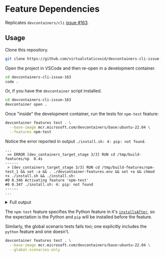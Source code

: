 # Feature Dependencies

Replicates `devcontainers/cli` [issue #163](https://github.com/devcontainers/cli/issues/163).

## Usage

Clone this repository.

```bash
git clone https://github.com/virtualstaticvoid/devcontainers-cli-issue-163.git
```

Open the project in VSCode and then re-open in a development container.

```bash
cd devcontainers-cli-issue-163
code .
```

Or, if you have the `devcontainer` script installed.

```bash
cd devcontainers-cli-issue-163
devcontainer open .
```

Once "inside" the development container, run the tests for `npm-test` feature:

```bash
devcontainer features test . \
  --base-image mcr.microsoft.com/devcontainers/base:ubuntu-22.04 \
  --features npm-test
```

Notice the error reported in output `./install.sh: 4: pip: not found`.

```
...
 => ERROR [dev_containers_target_stage 3/3] RUN cd /tmp/build-features/np  0.4s
------
 > [dev_containers_target_stage 3/3] RUN cd /tmp/build-features/npm-test_1 && set -a && . ./devcontainer-features.env && set +a && chmod +x ./install.sh && ./install.sh:
#0 0.346 Activating feature 'npm-test'
#0 0.347 ./install.sh: 4: pip: not found
------
...
```

<details>
  <summary>Full output</summary>

  ```
  vscode ➜ /workspaces/devcontainers-cli-issue-163 (main ✗) $ devcontainer features test . --base-image mcr.microsoft.com/devcontainers/base:ubuntu-22.04 --features npm-test

  ┌ ─ ─ ─ ─ ─ ─ ─ ─ ─ ─ ─ ─ ─ ─ ┐
  |    dev container 'features' |
  │           v0.14.2           │
  └ ─ ─ ─ ─ ─ ─ ─ ─ ─ ─ ─ ─ ─ ─ ┘

  >  baseImage:         mcr.microsoft.com/devcontainers/base:ubuntu-22.04
  >  Target Folder:     /workspaces/devcontainers-cli-issue-163
  >  features:          npm-test
  >  workspaceFolder:   /tmp/vsch/container-features-test/1662982848993

  ⏳ Building test container...

  [1 ms] @devcontainers/cli 0.14.2. Node.js v18.9.0. linux 5.15.0-47-generic x64.
  [37328 ms] Start: Run: docker buildx build --load --build-context dev_containers_feature_content_source=/tmp/vsch-vscode/container-features/0.14.2-1662982849225 --build-arg _DEV_CONTAINERS_BASE_IMAGE=mcr.microsoft.com/devcontainers/base:ubuntu-22.04 --build-arg _DEV_CONTAINERS_IMAGE_USER=root --build-arg _DEV_CONTAINERS_FEATURE_CONTENT_SOURCE=dev_container_feature_content_temp --target dev_containers_target_stage -t vsc-1662982848993-3289bd94f33e17f7e0aa4677032ccb32-features -f /tmp/vsch-vscode/container-features/0.14.2-1662982849225/Dockerfile.extended /tmp/__dev-containers-build-empty
  [+] Building 2.3s (12/12) FINISHED
  => [internal] load build definition from Dockerfile.extended              0.0s
  => => transferring dockerfile: 501B                                       0.0s
  => [internal] load .dockerignore                                          0.0s
  => => transferring context: 2B                                            0.0s
  => resolve image config for docker.io/docker/dockerfile:1.4               0.9s
  => CACHED docker-image://docker.io/docker/dockerfile:1.4@sha256:9ba7531b  0.0s
  => [internal] load .dockerignore                                          0.0s
  => [internal] load build definition from Dockerfile.extended              0.0s
  => [internal] load metadata for mcr.microsoft.com/devcontainers/base:ubu  0.0s
  => [context dev_containers_feature_content_source] load .dockerignore     0.0s
  => => transferring dev_containers_feature_content_source: 2B              0.0s
  => [context dev_containers_feature_content_source] load from client       0.0s
  => => transferring dev_containers_feature_content_source: 2.53kB          0.0s
  => [dev_containers_target_stage 1/3] FROM mcr.microsoft.com/devcontainer  0.2s
  => [dev_containers_target_stage 2/3] COPY --from=dev_containers_feature_  0.0s
  => ERROR [dev_containers_target_stage 3/3] RUN cd /tmp/build-features/np  0.4s
  ------
  > [dev_containers_target_stage 3/3] RUN cd /tmp/build-features/npm-test_1 && set -a && . ./devcontainer-features.env && set +a && chmod +x ./install.sh && ./install.sh:
  #0 0.346 Activating feature 'npm-test'
  #0 0.347 ./install.sh: 4: pip: not found
  ------
  ERROR: failed to solve: executor failed running [/bin/sh -c cd /tmp/build-features/npm-test_1 && set -a && . ./devcontainer-features.env && set +a && chmod +x ./install.sh && ./install.sh]: exit code: 127
  [-] Failed to launch container:

  Command failed: docker buildx build --load --build-context dev_containers_feature_content_source=/tmp/vsch-vscode/container-features/0.14.2-1662982849225 --build-arg _DEV_CONTAINERS_BASE_IMAGE=mcr.microsoft.com/devcontainers/base:ubuntu-22.04 --build-arg _DEV_CONTAINERS_IMAGE_USER=root --build-arg _DEV_CONTAINERS_FEATURE_CONTENT_SOURCE=dev_container_feature_content_temp --target dev_containers_target_stage -t vsc-1662982848993-3289bd94f33e17f7e0aa4677032ccb32-features -f /tmp/vsch-vscode/container-features/0.14.2-1662982849225/Dockerfile.extended /tmp/__dev-containers-build-empty
  ```
</details>

The `npm-test` feature specifies the Python feature in it's [`installsAfter`](./src/npm-test/devcontainer-feature.json#L6-L8), so the expectation is the Python and `pip` will be installed before the feature.

Similarly, the global scenario tests fails too; one explicitly includes the `python` feature and one doesn't.

```bash
devcontainer features test . \
  --base-image mcr.microsoft.com/devcontainers/base:ubuntu-22.04 \
  --global-scenarios-only
```
